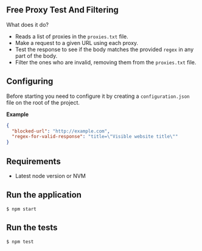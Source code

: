 ## Free Proxy Test And Filtering

What does it do?

* Reads a list of proxies in the `proxies.txt` file.
* Make a request to a given URL using each proxy.
* Test the response to see if the body matches the provided `regex` in any part of the body.
* Filter the ones who are invalid, removing them from the `proxies.txt` file.

## Configuring

Before starting you need to configure it by creating a `configuration.json` file on the root of the project.

**Example**

```json
{
  "blocked-url": "http://example.com",
  "regex-for-valid-response": "title=\"Visible website title\""
}
```

## Requirements

* Latest node version or NVM

## Run the application

```shell
$ npm start
```

## Run the tests

```shell
$ npm test
```